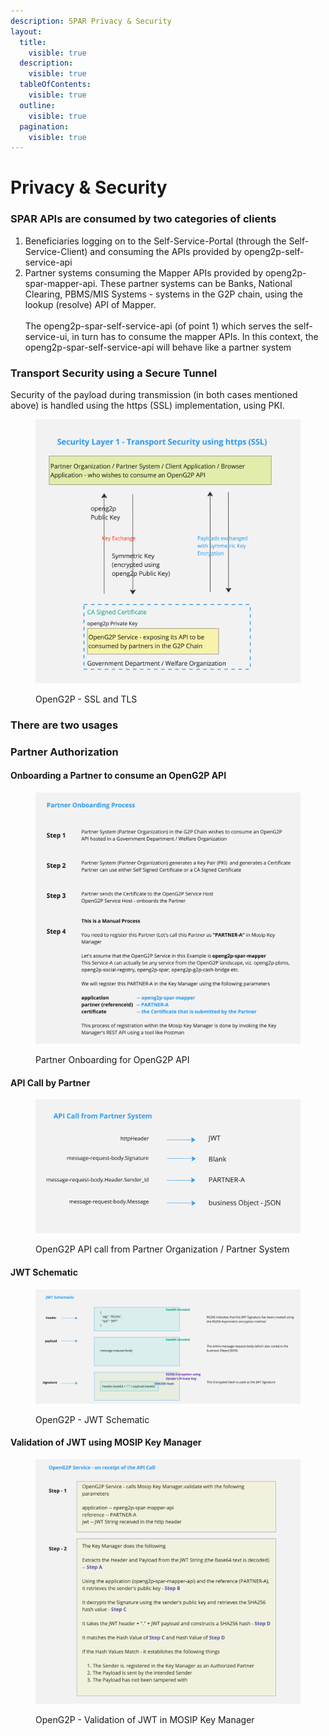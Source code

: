```yaml
---
description: SPAR Privacy & Security
layout:
  title:
    visible: true
  description:
    visible: true
  tableOfContents:
    visible: true
  outline:
    visible: true
  pagination:
    visible: true
---
```


# Privacy & Security

### SPAR APIs are consumed by two categories of clients

1. Beneficiaries logging on to the Self-Service-Portal (through the Self-Service-Client) and consuming the APIs provided by openg2p-self-service-api
2. Partner systems consuming the Mapper APIs provided by openg2p-spar-mapper-api. These partner systems can be Banks, National Clearing, PBMS/MIS Systems - systems in the G2P chain, using the lookup (resolve) API of Mapper. \
   \
   The openg2p-spar-self-service-api (of point 1) which serves the self-service-ui, in turn has to consume the mapper APIs. In this context, the openg2p-spar-self-service-api will behave like a partner system&#x20;

### Transport Security using a Secure Tunnel

Security of the payload during transmission (in both cases mentioned above) is handled using the https (SSL) implementation, using PKI.

<figure><img src="../.gitbook/assets/Gitbook-OpenG2P-API-Security-L1.jpg" alt=""><figcaption><p>OpenG2P - SSL and TLS</p></figcaption></figure>

### There are two usages

### Partner Authorization

#### Onboarding a Partner to consume an OpenG2P API

<figure><img src="../.gitbook/assets/Gitbook-OpenG2P-API-Security-L2.jpg" alt=""><figcaption><p>Partner Onboarding for OpenG2P API</p></figcaption></figure>

#### API Call by Partner

<figure><img src="../.gitbook/assets/Gitbook-OpenG2P-API-Security-L3-01.jpg" alt=""><figcaption><p>OpenG2P API call from Partner Organization / Partner System</p></figcaption></figure>

#### JWT Schematic

<figure><img src="../.gitbook/assets/Gitbook-OpenG2P-API-Security-L3-03.jpg" alt=""><figcaption><p>OpenG2P - JWT Schematic</p></figcaption></figure>

#### Validation of JWT using MOSIP Key Manager

<figure><img src="../.gitbook/assets/Gitbook-OpenG2P-API-Security-L3-02.jpg" alt=""><figcaption><p>OpenG2P - Validation of JWT in MOSIP Key Manager</p></figcaption></figure>
